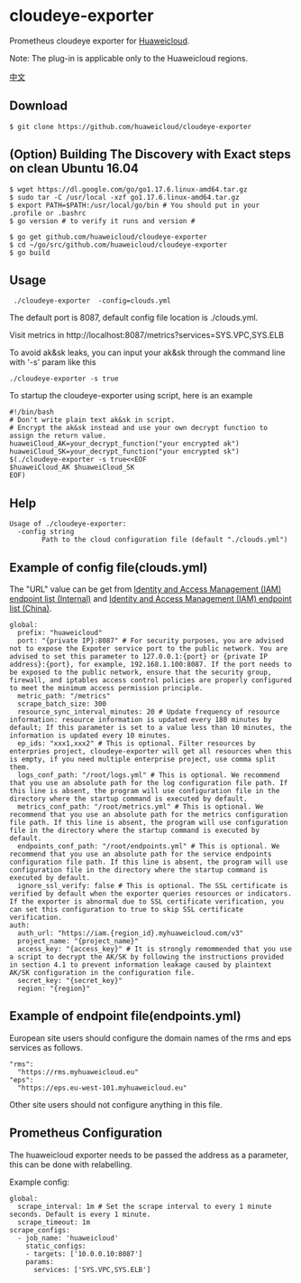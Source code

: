# cloudeye-exporter

Prometheus cloudeye exporter for [Huaweicloud](https://www.huaweicloud.com/).

Note: The plug-in is applicable only to the Huaweicloud regions.

[中文](./README_cn.md)

## Download
```
$ git clone https://github.com/huaweicloud/cloudeye-exporter
```

## (Option) Building The Discovery with Exact steps on clean Ubuntu 16.04 
```
$ wget https://dl.google.com/go/go1.17.6.linux-amd64.tar.gz
$ sudo tar -C /usr/local -xzf go1.17.6.linux-amd64.tar.gz
$ export PATH=$PATH:/usr/local/go/bin # You should put in your .profile or .bashrc
$ go version # to verify it runs and version #

$ go get github.com/huaweicloud/cloudeye-exporter
$ cd ~/go/src/github.com/huaweicloud/cloudeye-exporter
$ go build
```

## Usage
```
 ./cloudeye-exporter  -config=clouds.yml
```

The default port is 8087, default config file location is ./clouds.yml.

Visit metrics in http://localhost:8087/metrics?services=SYS.VPC,SYS.ELB


To avoid ak&sk leaks, you can input your ak&sk through the command line with '-s' param like this
```shell
./cloudeye-exporter -s true
```
To startup the cloudeye-exporter using script, here is an example
```shell
#!/bin/bash
# Don't write plain text ak&sk in script.
# Encrypt the ak&sk instead and use your own decrypt function to assign the return value.
huaweiCloud_AK=your_decrypt_function("your encrypted ak")
huaweiCloud_SK=your_decrypt_function("your encrypted sk")
$(./cloudeye-exporter -s true<<EOF
$huaweiCloud_AK $huaweiCloud_SK
EOF)
```

## Help
```
Usage of ./cloudeye-exporter:
  -config string
        Path to the cloud configuration file (default "./clouds.yml") 
```

## Example of config file(clouds.yml)
The "URL" value can be get from [Identity and Access Management (IAM) endpoint list (Internal)](https://developer.huaweicloud.com/intl/en-us/endpoint?IAM) and [Identity and Access Management (IAM) endpoint list (China)](https://developer.huaweicloud.com/endpoint?IAM).
```
global:
  prefix: "huaweicloud"
  port: "{private IP}:8087" # For security purposes, you are advised not to expose the Expoter service port to the public network. You are advised to set this parameter to 127.0.0.1:{port} or {private IP address}:{port}, for example, 192.168.1.100:8087. If the port needs to be exposed to the public network, ensure that the security group, firewall, and iptables access control policies are properly configured to meet the minimum access permission principle.
  metric_path: "/metrics"
  scrape_batch_size: 300
  resource_sync_interval_minutes: 20 # Update frequency of resource information: resource information is updated every 180 minutes by default; If this parameter is set to a value less than 10 minutes, the information is updated every 10 minutes.
  ep_ids: "xxx1,xxx2" # This is optional. Filter resources by enterpries project, cloudeye-exporter will get all resources when this is empty, if you need multiple enterprise project, use comma split them.
  logs_conf_path: "/root/logs.yml" # This is optional. We recommend that you use an absolute path for the log configuration file path. If this line is absent, the program will use configuration file in the directory where the startup command is executed by default.
  metrics_conf_path: "/root/metrics.yml" # This is optional. We recommend that you use an absolute path for the metrics configuration file path. If this line is absent, the program will use configuration file in the directory where the startup command is executed by default.
  endpoints_conf_path: "/root/endpoints.yml" # This is optional. We recommend that you use an absolute path for the service endpoints configuration file path. If this line is absent, the program will use configuration file in the directory where the startup command is executed by default.
  ignore_ssl_verify: false # This is optional. The SSL certificate is verified by default when the exporter queries resources or indicators. If the exporter is abnormal due to SSL certificate verification, you can set this configuration to true to skip SSL certificate verification.
auth:
  auth_url: "https://iam.{region_id}.myhuaweicloud.com/v3"
  project_name: "{project_name}"
  access_key: "{access_key}" # It is strongly remommended that you use a script to decrypt the AK/SK by following the instructions provided in section 4.1 to prevent information leakage caused by plaintext AK/SK configuration in the configuration file.
  secret_key: "{secret_key}"
  region: "{region}"
```

## Example of endpoint file(endpoints.yml)
European site users should configure the domain names of the rms and eps services as follows.
```
"rms":
  "https://rms.myhuaweicloud.eu"
"eps":
  "https://eps.eu-west-101.myhuaweicloud.eu"
```
Other site users should not configure anything in this file.

## Prometheus Configuration
The huaweicloud exporter needs to be passed the address as a parameter, this can be done with relabelling.

Example config:

```
global:
  scrape_interval: 1m # Set the scrape interval to every 1 minute seconds. Default is every 1 minute.
  scrape_timeout: 1m
scrape_configs:
  - job_name: 'huaweicloud'
    static_configs:
    - targets: ['10.0.0.10:8087']
    params:
      services: ['SYS.VPC,SYS.ELB']
```
